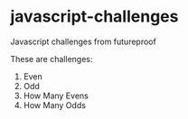 # javascript-challenges
 Javascript challenges from futureproof

 These are challenges:

 1. Even
 2. Odd
 3. How Many Evens
 4. How Many Odds
 
 
